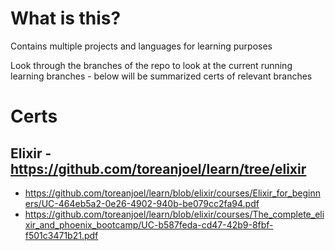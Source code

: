 # What is this?
Contains multiple projects and languages for learning purposes

Look through the branches of the repo to look at the current running learning branches - below will be summarized certs of relevant branches

# Certs
## Elixir - https://github.com/toreanjoel/learn/tree/elixir
- https://github.com/toreanjoel/learn/blob/elixir/courses/Elixir_for_beginners/UC-464eb5a2-0e26-4902-940b-be079cc2fa94.pdf
- https://github.com/toreanjoel/learn/blob/elixir/courses/The_complete_elixir_and_phoenix_bootcamp/UC-b587feda-cd47-42b9-8fbf-f501c3471b21.pdf
